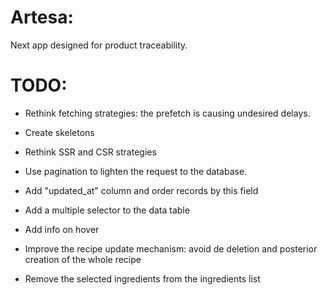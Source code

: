 # Artesa:

Next app designed for product traceability.

# TODO:

- Rethink fetching strategies: the prefetch is causing undesired delays.
- Create skeletons
- Rethink SSR and CSR strategies

- Use pagination to lighten the request to the database.
- Add "updated_at" column and order records by this field
- Add a multiple selector to the data table
- Add info on hover
- Improve the recipe update mechanism: avoid de deletion and posterior creation of the whole recipe
- Remove the selected ingredients from the ingredients list
